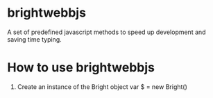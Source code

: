 # brightwebbjs
A set of predefined javascript methods to speed up development and saving time typing.

# How to use brightwebbjs

1. Create an instance of the Bright object
var $ = new Bright()
